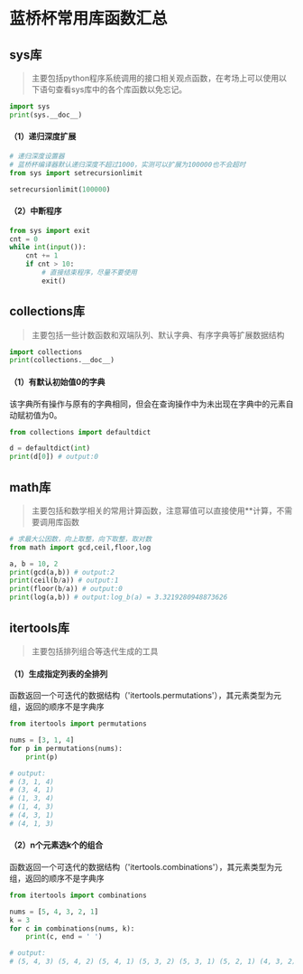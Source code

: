 # 蓝桥杯常用库函数汇总
## sys库
> 主要包括python程序系统调用的接口相关观点函数，在考场上可以使用以下语句查看sys库中的各个库函数以免忘记。

```py
import sys
print(sys.__doc__)
```
#### （1）递归深度扩展
```py
# 递归深度设置器
# 蓝桥杯编译器默认递归深度不超过1000，实测可以扩展为100000也不会超时
from sys import setrecursionlimit

setrecursionlimit(100000) 
```
#### （2）中断程序
```py
from sys import exit
cnt = 0
while int(input()):
    cnt += 1
    if cnt > 10:
        # 直接结束程序，尽量不要使用
        exit()
```
## collections库
> 主要包括一些计数函数和双端队列、默认字典、有序字典等扩展数据结构

```py
import collections
print(collections.__doc__)
```
#### （1）有默认初始值0的字典
该字典所有操作与原有的字典相同，但会在查询操作中为未出现在字典中的元素自动赋初值为0。
```py
from collections import defaultdict

d = defaultdict(int)
print(d[0]) # output:0
```
## math库
> 主要包括和数学相关的常用计算函数，注意幂值可以直接使用**计算，不需要调用库函数

```py
# 求最大公因数，向上取整，向下取整，取对数
from math import gcd,ceil,floor,log

a, b = 10, 2
print(gcd(a,b)) # output:2
print(ceil(b/a)) # output:1
print(floor(b/a)) # output:0
print(log(a,b)) # output:log_b(a) = 3.3219280948873626
```
## itertools库
> 主要包括排列组合等迭代生成的工具

#### （1）生成指定列表的全排列
函数返回一个可迭代的数据结构（'itertools.permutations'），其元素类型为元组，返回的顺序不是字典序
```py
from itertools import permutations

nums = [3, 1, 4]
for p in permutations(nums):
    print(p)

# output:
# (3, 1, 4)
# (3, 4, 1)
# (1, 3, 4)
# (1, 4, 3)
# (4, 3, 1)
# (4, 1, 3)
```
#### （2）n个元素选k个的组合
函数返回一个可迭代的数据结构（'itertools.combinations'），其元素类型为元组，返回的顺序不是字典序
```py
from itertools import combinations

nums = [5, 4, 3, 2, 1]
k = 3
for c in combinations(nums, k):
    print(c, end = ' ')

# output:
# (5, 4, 3) (5, 4, 2) (5, 4, 1) (5, 3, 2) (5, 3, 1) (5, 2, 1) (4, 3, 2) (4, 3, 1) (4, 2, 1) (3, 2, 1) 
```